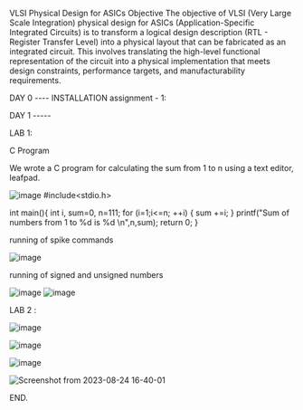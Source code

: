 VLSI Physical Design for ASICs
Objective
The objective of VLSI (Very Large Scale Integration) physical design for ASICs (Application-Specific Integrated Circuits) is to transform a logical design description (RTL - Register Transfer Level) into a physical layout that can be fabricated as an integrated circuit. This involves translating the high-level functional representation of the circuit into a physical implementation that meets design constraints, performance targets, and manufacturability requirements.


DAY 0 ---- INSTALLATION
assignment - 1:

DAY 1 ----- 





LAB 1:



C Program

We wrote a C program for calculating the sum from 1 to n using a text editor, leafpad.


![image](https://github.com/ughdeiek/pes_asic_class/assets/142580251/f1b66028-3d31-4f26-ae4f-1d48e21d577f)
#include<stdio.h>





int main(){
	int i, sum=0, n=111;
	for (i=1;i<=n; ++i) {
	sum +=i;
	}
	printf("Sum of numbers from 1 to %d is %d \n",n,sum);
	return 0;
}




running of spike commands


![image](https://github.com/ughdeiek/pes_asic_class/assets/142580251/ed2cbcd6-fe10-4a4e-b8a8-f2f851a1d99d)

running of signed and unsigned numbers


![image](https://github.com/ughdeiek/pes_asic_class/assets/142580251/4b6d7c4f-c309-4808-b61c-c0621c3e0a6f)
![image](https://github.com/ughdeiek/pes_asic_class/assets/142580251/419d8786-6524-4b00-a5d1-b8085f88e898)



LAB 2 :


![image](https://github.com/ughdeiek/pes_asic_class/assets/142580251/c6419305-45b5-460e-a093-99b92258b96e)



![image](https://github.com/ughdeiek/pes_asic_class/assets/142580251/e3737755-48da-4121-a1b7-efd408b4241a)



![image](https://github.com/ughdeiek/pes_asic_class/assets/142580251/2652903b-9823-4c1e-a7eb-f98d9e4e3bcf)


![Screenshot from 2023-08-24 16-40-01](https://github.com/ughdeiek/pes_asic_class/assets/142580251/09dd2783-b011-406c-979b-af2fc3156aaf)



END.









